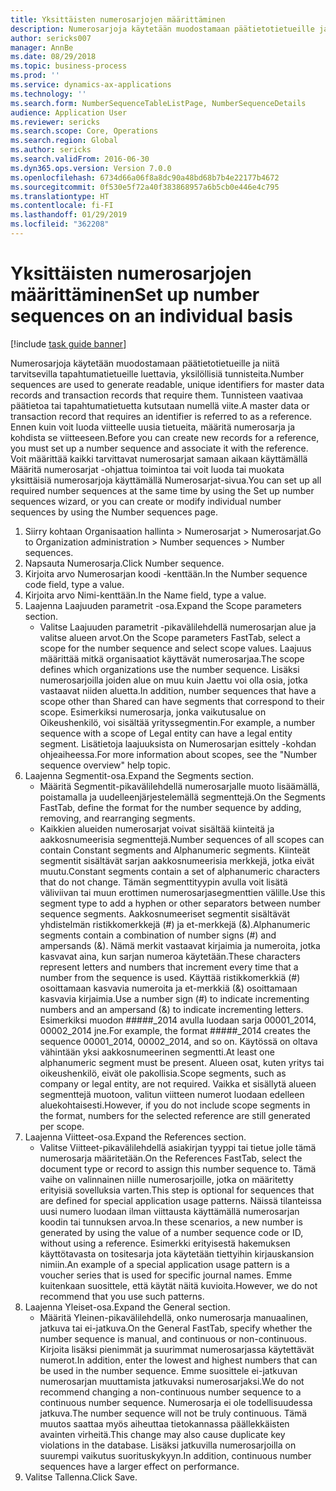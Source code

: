 ```yaml
---
title: Yksittäisten numerosarjojen määrittäminen
description: Numerosarjoja käytetään muodostamaan päätietotietueille ja niitä tarvitsevilla tapahtumatietueille luettavia, yksilöllisiä tunnisteita.
author: sericks007
manager: AnnBe
ms.date: 08/29/2018
ms.topic: business-process
ms.prod: ''
ms.service: dynamics-ax-applications
ms.technology: ''
ms.search.form: NumberSequenceTableListPage, NumberSequenceDetails
audience: Application User
ms.reviewer: sericks
ms.search.scope: Core, Operations
ms.search.region: Global
ms.author: sericks
ms.search.validFrom: 2016-06-30
ms.dyn365.ops.version: Version 7.0.0
ms.openlocfilehash: 6734d66a06f8a8dc90a48bd68b7b4e22177b4672
ms.sourcegitcommit: 0f530e5f72a40f383868957a6b5cb0e446e4c795
ms.translationtype: HT
ms.contentlocale: fi-FI
ms.lasthandoff: 01/29/2019
ms.locfileid: "362208"
---
```

# <a name="set-up-number-sequences-on-an-individual-basis"></a><span data-ttu-id="e4f1f-103">Yksittäisten numerosarjojen määrittäminen</span><span class="sxs-lookup"><span data-stu-id="e4f1f-103">Set up number sequences on an individual basis</span></span>

[!include [task guide banner](../../includes/task-guide-banner.md)]

<span data-ttu-id="e4f1f-104">Numerosarjoja käytetään muodostamaan päätietotietueille ja niitä tarvitsevilla tapahtumatietueille luettavia, yksilöllisiä tunnisteita.</span><span class="sxs-lookup"><span data-stu-id="e4f1f-104">Number sequences are used to generate readable, unique identifiers for master data records and transaction records that require them.</span></span> <span data-ttu-id="e4f1f-105">Tunnisteen vaativaa päätietoa tai tapahtumatietuetta kutsutaan numellä viite.</span><span class="sxs-lookup"><span data-stu-id="e4f1f-105">A master data or transaction record that requires an identifier is referred to as a reference.</span></span> <span data-ttu-id="e4f1f-106">Ennen kuin voit luoda viitteelle uusia tietueita, määritä numerosarja ja kohdista se viitteeseen.</span><span class="sxs-lookup"><span data-stu-id="e4f1f-106">Before you can create new records for a reference, you must set up a number sequence and associate it with the reference.</span></span> <span data-ttu-id="e4f1f-107">Voit määrittää kaikki tarvittavat numerosarjat samaan aikaan käyttämällä Määritä numerosarjat -ohjattua toimintoa tai voit luoda tai muokata yksittäisiä numerosarjoja käyttämällä Numerosarjat-sivua.</span><span class="sxs-lookup"><span data-stu-id="e4f1f-107">You can set up all required number sequences at the same time by using the Set up number sequences wizard, or you can create or modify individual number sequences by using the Number sequences page.</span></span>

1. <span data-ttu-id="e4f1f-108">Siirry kohtaan Organisaation hallinta > Numerosarjat > Numerosarjat.</span><span class="sxs-lookup"><span data-stu-id="e4f1f-108">Go to Organization administration > Number sequences > Number sequences.</span></span>
2. <span data-ttu-id="e4f1f-109">Napsauta Numerosarja.</span><span class="sxs-lookup"><span data-stu-id="e4f1f-109">Click Number sequence.</span></span>
3. <span data-ttu-id="e4f1f-110">Kirjoita arvo Numerosarjan koodi -kenttään.</span><span class="sxs-lookup"><span data-stu-id="e4f1f-110">In the Number sequence code field, type a value.</span></span>
4. <span data-ttu-id="e4f1f-111">Kirjoita arvo Nimi-kenttään.</span><span class="sxs-lookup"><span data-stu-id="e4f1f-111">In the Name field, type a value.</span></span>
5. <span data-ttu-id="e4f1f-112">Laajenna Laajuuden parametrit -osa.</span><span class="sxs-lookup"><span data-stu-id="e4f1f-112">Expand the Scope parameters section.</span></span>
    * <span data-ttu-id="e4f1f-113">Valitse Laajuuden parametrit -pikavälilehdellä numerosarjan alue ja valitse alueen arvot.</span><span class="sxs-lookup"><span data-stu-id="e4f1f-113">On the Scope parameters FastTab, select a scope for the number sequence and select scope values.</span></span>     <span data-ttu-id="e4f1f-114">Laajuus määrittää mitkä organisaatiot käyttävät numerosarjaa.</span><span class="sxs-lookup"><span data-stu-id="e4f1f-114">The scope defines which organizations use the number sequence.</span></span> <span data-ttu-id="e4f1f-115">Lisäksi numerosarjoilla joiden alue on muu kuin Jaettu voi olla osia, jotka vastaavat niiden aluetta.</span><span class="sxs-lookup"><span data-stu-id="e4f1f-115">In addition, number sequences that have a scope other than Shared can have segments that correspond to their scope.</span></span> <span data-ttu-id="e4f1f-116">Esimerkiksi numerosarja, jonka vaikutusalue on Oikeushenkilö, voi sisältää yrityssegmentin.</span><span class="sxs-lookup"><span data-stu-id="e4f1f-116">For example, a number sequence with a scope of Legal entity can have a legal entity segment.</span></span> <span data-ttu-id="e4f1f-117">Lisätietoja laajuuksista on Numerosarjan esittely -kohdan ohjeaiheessa.</span><span class="sxs-lookup"><span data-stu-id="e4f1f-117">For more information about scopes, see the "Number sequence overview" help topic.</span></span>  
6. <span data-ttu-id="e4f1f-118">Laajenna Segmentit-osa.</span><span class="sxs-lookup"><span data-stu-id="e4f1f-118">Expand the Segments section.</span></span>
    * <span data-ttu-id="e4f1f-119">Määritä Segmentit-pikavälilehdellä numerosarjalle muoto lisäämällä, poistamalla ja uudelleenjärjestelemällä segmenttejä.</span><span class="sxs-lookup"><span data-stu-id="e4f1f-119">On the Segments FastTab, define the format for the number sequence by adding, removing, and rearranging segments.</span></span>  
    * <span data-ttu-id="e4f1f-120">Kaikkien alueiden numerosarjat voivat sisältää kiinteitä ja aakkosnumeerisia segmenttejä.</span><span class="sxs-lookup"><span data-stu-id="e4f1f-120">Number sequences of all scopes can contain Constant segments and Alphanumeric segments.</span></span> <span data-ttu-id="e4f1f-121">Kiinteät segmentit sisältävät sarjan aakkosnumeerisia merkkejä, jotka eivät muutu.</span><span class="sxs-lookup"><span data-stu-id="e4f1f-121">Constant segments contain a set of alphanumeric characters that do not change.</span></span> <span data-ttu-id="e4f1f-122">Tämän segmenttityypin avulla voit lisätä väliviivan tai muun erottimen numerosarjasegmenttien välille.</span><span class="sxs-lookup"><span data-stu-id="e4f1f-122">Use this segment type to add a hyphen or other separators between number sequence segments.</span></span> <span data-ttu-id="e4f1f-123">Aakkosnumeeriset segmentit sisältävät yhdistelmän ristikkomerkkejä (#) ja et-merkkejä (&).</span><span class="sxs-lookup"><span data-stu-id="e4f1f-123">Alphanumeric segments contain a combination of number signs (#) and ampersands (&).</span></span> <span data-ttu-id="e4f1f-124">Nämä merkit vastaavat kirjaimia ja numeroita, jotka kasvavat aina, kun sarjan numeroa käytetään.</span><span class="sxs-lookup"><span data-stu-id="e4f1f-124">These characters represent letters and numbers that increment every time that a number from the sequence is used.</span></span> <span data-ttu-id="e4f1f-125">Käyttää ristikkomerkkiä (#) osoittamaan kasvavia numeroita ja et-merkkiä (&) osoittamaan kasvavia kirjaimia.</span><span class="sxs-lookup"><span data-stu-id="e4f1f-125">Use a number sign (#) to indicate incrementing numbers and an ampersand (&) to indicate incrementing letters.</span></span> <span data-ttu-id="e4f1f-126">Esimerkiksi muodon #####_2014 avulla luodaan sarja 00001_2014, 00002_2014 jne.</span><span class="sxs-lookup"><span data-stu-id="e4f1f-126">For example, the format #####_2014 creates the sequence 00001_2014, 00002_2014, and so on.</span></span>     <span data-ttu-id="e4f1f-127">Käytössä on oltava vähintään yksi aakkosnumeerinen segmentti.</span><span class="sxs-lookup"><span data-stu-id="e4f1f-127">At least one alphanumeric segment must be present.</span></span> <span data-ttu-id="e4f1f-128">Alueen osat, kuten yritys tai oikeushenkilö, eivät ole pakollisia.</span><span class="sxs-lookup"><span data-stu-id="e4f1f-128">Scope segments, such as company or legal entity, are not required.</span></span> <span data-ttu-id="e4f1f-129">Vaikka et sisällytä alueen segmenttejä muotoon, valitun viitteen numerot luodaan edelleen aluekohtaisesti.</span><span class="sxs-lookup"><span data-stu-id="e4f1f-129">However, if you do not include scope segments in the format, numbers for the selected reference are still generated per scope.</span></span>  
7. <span data-ttu-id="e4f1f-130">Laajenna Viitteet-osa.</span><span class="sxs-lookup"><span data-stu-id="e4f1f-130">Expand the References section.</span></span>
    * <span data-ttu-id="e4f1f-131">Valitse Viitteet-pikavälilehdellä asiakirjan tyyppi tai tietue jolle tämä numerosarja määritetään.</span><span class="sxs-lookup"><span data-stu-id="e4f1f-131">On the References FastTab, select the document type or record to assign this number sequence to.</span></span>     <span data-ttu-id="e4f1f-132">Tämä vaihe on valinnainen niille numerosarjoille, jotka on määritetty erityisiä sovelluksia varten.</span><span class="sxs-lookup"><span data-stu-id="e4f1f-132">This step is optional for sequences that are defined for special application usage patterns.</span></span> <span data-ttu-id="e4f1f-133">Näissä tilanteissa uusi numero luodaan ilman viittausta käyttämällä numerosarjan koodin tai tunnuksen arvoa.</span><span class="sxs-lookup"><span data-stu-id="e4f1f-133">In these scenarios, a new number is generated by using the value of a number sequence code or ID, without using a reference.</span></span> <span data-ttu-id="e4f1f-134">Esimerkki erityisestä hakemuksen käyttötavasta on tositesarja jota käytetään tiettyihin kirjauskansion nimiin.</span><span class="sxs-lookup"><span data-stu-id="e4f1f-134">An example of a special application usage pattern is a voucher series that is used for specific journal names.</span></span> <span data-ttu-id="e4f1f-135">Emme kuitenkaan suosittele, että käytät näitä kuvioita.</span><span class="sxs-lookup"><span data-stu-id="e4f1f-135">However, we do not recommend that you use such patterns.</span></span>  
8. <span data-ttu-id="e4f1f-136">Laajenna Yleiset-osa.</span><span class="sxs-lookup"><span data-stu-id="e4f1f-136">Expand the General section.</span></span>
    * <span data-ttu-id="e4f1f-137">Määritä Yleinen-pikavälilehdellä, onko numerosarja manuaalinen, jatkuva tai ei-jatkuva.</span><span class="sxs-lookup"><span data-stu-id="e4f1f-137">On the General FastTab, specify whether the number sequence is manual, and continuous or non-continuous.</span></span> <span data-ttu-id="e4f1f-138">Kirjoita lisäksi pienimmät ja suurimmat numerosarjassa käytettävät numerot.</span><span class="sxs-lookup"><span data-stu-id="e4f1f-138">In addition, enter the lowest and highest numbers that can be used in the number sequence.</span></span>     <span data-ttu-id="e4f1f-139">Emme suosittele ei-jatkuvan numerosarjan muuttamista jatkuvaksi numerosarjaksi.</span><span class="sxs-lookup"><span data-stu-id="e4f1f-139">We do not recommend changing a non-continuous number sequence to a continuous number sequence.</span></span> <span data-ttu-id="e4f1f-140">Numerosarja ei ole todellisuudessa jatkuva.</span><span class="sxs-lookup"><span data-stu-id="e4f1f-140">The number sequence will not be truly continuous.</span></span> <span data-ttu-id="e4f1f-141">Tämä muutos saattaa myös aiheuttaa tietokannassa päällekkäisten avainten virheitä.</span><span class="sxs-lookup"><span data-stu-id="e4f1f-141">This change may also cause duplicate key violations in the database.</span></span> <span data-ttu-id="e4f1f-142">Lisäksi jatkuvilla numerosarjoilla on suurempi vaikutus suorituskykyyn.</span><span class="sxs-lookup"><span data-stu-id="e4f1f-142">In addition, continuous number sequences have a larger effect on performance.</span></span>   
9. <span data-ttu-id="e4f1f-143">Valitse Tallenna.</span><span class="sxs-lookup"><span data-stu-id="e4f1f-143">Click Save.</span></span>

